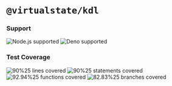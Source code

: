# `@virtualstate/kdl`

[//]: # (badges)

### Support

 ![Node.js supported](https://img.shields.io/badge/node-%3E%3D16.0.0-blue) ![Deno supported](https://img.shields.io/badge/deno-%3E%3D1.17.0-blue) 

### Test Coverage

 ![90%25 lines covered](https://img.shields.io/badge/lines-90%25-brightgreen) ![90%25 statements covered](https://img.shields.io/badge/statements-90%25-brightgreen) ![92.94%25 functions covered](https://img.shields.io/badge/functions-92.94%25-brightgreen) ![82.83%25 branches covered](https://img.shields.io/badge/branches-82.83%25-brightgreen)

[//]: # (badges)

